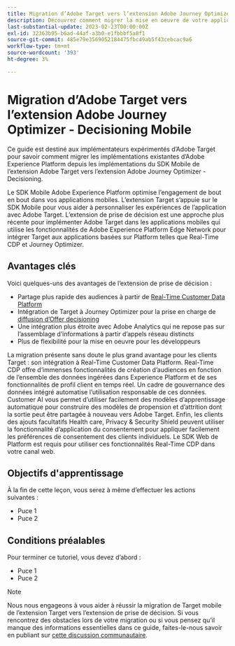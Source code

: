 ```yaml
---
title: Migration d’Adobe Target vers l’extension Adobe Journey Optimizer - Decisioning Mobile
description: Découvrez comment migrer la mise en oeuvre de votre application mobile d’Adobe Target vers l’extension Adobe Journey Optimizer - Decisioning
last-substantial-update: 2023-02-23T00:00:00Z
exl-id: 32363b95-b6ad-44af-a3b0-e1fbbbf5a8f1
source-git-commit: 485e79e3569052184475fbc49ab5f43cebcac9a6
workflow-type: tm+mt
source-wordcount: '393'
ht-degree: 3%

---
```


# Migration d’Adobe Target vers l’extension Adobe Journey Optimizer - Decisioning Mobile

Ce guide est destiné aux implémentateurs expérimentés d’Adobe Target pour savoir comment migrer les implémentations existantes d’Adobe Experience Platform depuis les implémentations du SDK Mobile de l’extension Adobe Target vers l’extension Adobe Journey Optimizer - Decisioning.

Le SDK Mobile Adobe Experience Platform optimise l’engagement de bout en bout dans vos applications mobiles. L’extension Target s’appuie sur le SDK Mobile pour vous aider à personnaliser les expériences de l’application avec Adobe Target. L’extension de prise de décision est une approche plus récente pour implémenter Adobe Target dans les applications mobiles qui utilise les fonctionnalités de Adobe Experience Platform Edge Network pour intégrer Target aux applications basées sur Platform telles que Real-Time CDP et Journey Optimizer.

## Avantages clés

Voici quelques-uns des avantages de l’extension de prise de décision :

* Partage plus rapide des audiences à partir de [Real-Time Customer Data Platform](https://experienceleague.adobe.com/docs/platform-learn/tutorials/experience-cloud/next-hit-personalization.html?lang=fr)
* Intégration de Target à Journey Optimizer pour la prise en charge de [diffusion d’Offer decisioning](https://experienceleague.adobe.com/docs/target/using/integrate/ajo/offer-decision.html)
* Une intégration plus étroite avec Adobe Analytics qui ne repose pas sur l’assemblage d’informations à partir d’appels réseau distincts
* Plus de flexibilité pour la mise en oeuvre pour les développeurs

La migration présente sans doute le plus grand avantage pour les clients Target : son intégration à Real-Time Customer Data Platform. Real-Time CDP offre d’immenses fonctionnalités de création d’audiences en fonction de l’ensemble des données ingérées dans Experience Platform et de ses fonctionnalités de profil client en temps réel. Un cadre de gouvernance des données intégré automatise l’utilisation responsable de ces données. Customer AI vous permet d’utiliser facilement des modèles d’apprentissage automatique pour construire des modèles de propension et d’attrition dont la sortie peut être partagée à nouveau vers Adobe Target. Enfin, les clients des ajouts facultatifs Health care, Privacy &amp; Security Shield peuvent utiliser la fonctionnalité d’application du consentement pour appliquer facilement les préférences de consentement des clients individuels. Le SDK Web de Platform est requis pour utiliser ces fonctionnalités Real-Time CDP dans votre canal web.

## Objectifs d&#39;apprentissage

À la fin de cette leçon, vous serez à même d’effectuer les actions suivantes :

* Puce 1
* Puce 2


## Conditions préalables

Pour terminer ce tutoriel, vous devez d’abord :

* Puce 1
* Puce 2


>[!NOTE]
>
>Nous nous engageons à vous aider à réussir la migration de Target mobile de l’extension Target vers l’extension de prise de décision. Si vous rencontrez des obstacles lors de votre migration ou si vous pensez qu’il manque des informations essentielles dans ce guide, faites-le-nous savoir en publiant sur [cette discussion communautaire](https://experienceleaguecommunities.adobe.com/t5/adobe-experience-platform-data/tutorial-discussion-migrate-target-from-at-js-to-web-sdk/m-p/575587#M463).
